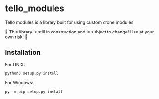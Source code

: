 # tello_modules
Tello modules is a library built for using custom drone modules

:construction: This library is still in construction and is subject to change! Use at your own risk! :construction:

## Installation
For UNIX:
```
python3 setup.py install 
```

For Windows:
```
py -m pip setup.py install 
```
